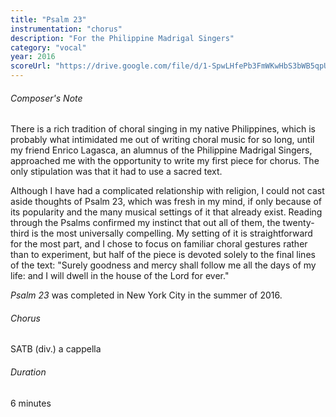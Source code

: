 ```yaml
---
title: "Psalm 23"
instrumentation: "chorus"
description: "For the Philippine Madrigal Singers"
category: "vocal"
year: 2016
scoreUrl: "https://drive.google.com/file/d/1-SpwLHfePb3FmWKwHbS3bWB5qpURdt8F/view?usp=sharing"
---
```


###### Composer's Note

There is a rich tradition of choral singing in my native Philippines, which is probably what intimidated me out of writing choral music for so long, until my friend Enrico Lagasca, an alumnus of the Philippine Madrigal Singers, approached me with the opportunity to write my first piece for chorus. The only stipulation was that it had to use a sacred text.

Although I have had a complicated relationship with religion, I could not cast aside thoughts of Psalm 23, which was fresh in my mind, if only because of its popularity and the many musical settings of it that already exist. Reading through the Psalms confirmed my instinct that out all of them, the twenty-third is the most universally compelling. My setting of it is straightforward for the most part, and I chose to focus on familiar choral gestures rather than to experiment, but half of the piece is devoted solely to the final lines of the text: "Surely goodness and mercy shall follow me all the days of my life: and I will dwell in the house of the Lord for ever."

_Psalm 23_ was completed in New York City in the summer of 2016.

###### Chorus
SATB (div.) a cappella

###### Duration
 6 minutes